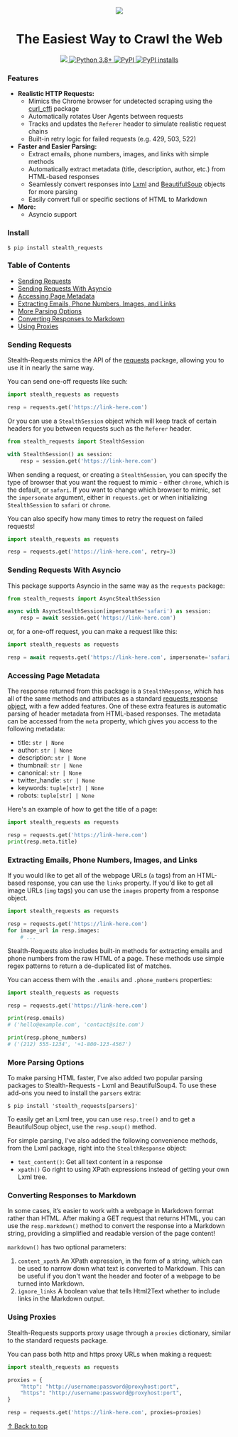 <p align="center">
    <img src="https://github.com/jpjacobpadilla/Stealth-Requests/blob/0572cdf58d141239e945a1562490b1d00054379c/logo.png?raw=true">
</p>

<h1 align="center">The Easiest Way to Crawl the Web</h1>

<p align="center">
    <a href="https://github.com/jpjacobpadilla/stealth-requests/blob/main/LICENSE">
        <img src="https://img.shields.io/github/license/jpjacobpadilla/stealth-requests.svg?color=green">
    </a> 
    <a href="https://www.python.org/">
        <img src="https://img.shields.io/badge/python-3.9%2B-green" alt="Python 3.8+">
    </a> 
    <a href="https://pypi.org/project/stealth-requests/">
        <img alt="PyPI" src="https://img.shields.io/pypi/v/stealth-requests.svg?color=green">
    </a> 
    <a href="https://pepy.tech/project/stealth-requests">
        <img alt="PyPI installs" src="https://img.shields.io/pepy/dt/stealth-requests?label=pypi%20installs&color=green">
    </a>
</p>


### Features
- **Realistic HTTP Requests:**
    - Mimics the Chrome browser for undetected scraping using the [curl_cffi](https://curl-cffi.readthedocs.io/en/latest/) package
    - Automatically rotates User Agents between requests
    - Tracks and updates the `Referer` header to simulate realistic request chains
    - Built-in retry logic for failed requests (e.g. 429, 503, 522)
- **Faster and Easier Parsing:**
    - Extract emails, phone numbers, images, and links with simple methods
    - Automatically extract metadata (title, description, author, etc.) from HTML-based responses
    - Seamlessly convert responses into [Lxml](https://lxml.de/apidoc/lxml.html) and [BeautifulSoup](https://beautiful-soup-4.readthedocs.io/en/latest/) objects for more parsing
    - Easily convert full or specific sections of HTML to Markdown
- **More:**
  - Asyncio support


### Install

```
$ pip install stealth_requests
```


### Table of Contents

- [Sending Requests](#sending-requests)
- [Sending Requests With Asyncio](#sending-requests-with-asyncio)
- [Accessing Page Metadata](#accessing-page-metadata)
- [Extracting Emails, Phone Numbers, Images, and Links](#extracting-emails-phone-numbers-images-and-links)
- [More Parsing Options](#more-parsing-options)
- [Converting Responses to Markdown](#converting-responses-to-markdown)
- [Using Proxies](#using-proxies)


### Sending Requests

Stealth-Requests mimics the API of the [requests](https://requests.readthedocs.io/en/latest/) package, allowing you to use it in nearly the same way.

You can send one-off requests like such:

```python
import stealth_requests as requests

resp = requests.get('https://link-here.com')
```

Or you can use a `StealthSession` object which will keep track of certain headers for you between requests such as the `Referer` header.

```python
from stealth_requests import StealthSession

with StealthSession() as session:
    resp = session.get('https://link-here.com')
```

When sending a request, or creating a `StealthSession`, you can specify the type of browser that you want the request to mimic - either `chrome`, which is the default, or `safari`. If you want to change which browser to mimic, set the `impersonate` argument, either in `requests.get` or when initializing `StealthSession` to `safari` or `chrome`.

You can also specify how many times to retry the request on failed requests!

```python
import stealth_requests as requests

resp = requests.get('https://link-here.com', retry=3)
```

### Sending Requests With Asyncio

This package supports Asyncio in the same way as the `requests` package:

```python
from stealth_requests import AsyncStealthSession

async with AsyncStealthSession(impersonate='safari') as session:
    resp = await session.get('https://link-here.com')
```

or, for a one-off request, you can make a request like this:

```python
import stealth_requests as requests

resp = await requests.get('https://link-here.com', impersonate='safari')
```


### Accessing Page Metadata

The response returned from this package is a `StealthResponse`, which has all of the same methods and attributes as a standard [requests response object](https://requests.readthedocs.io/en/latest/api/#requests.Response), with a few added features. One of these extra features is automatic parsing of header metadata from HTML-based responses. The metadata can be accessed from the `meta` property, which gives you access to the following metadata:

- title: `str | None`
- author: `str | None`
- description: `str | None`
- thumbnail: `str | None`
- canonical: `str | None`
- twitter_handle: `str | None`
- keywords: `tuple[str] | None`
- robots: `tuple[str] | None`

Here's an example of how to get the title of a page:

```python
import stealth_requests as requests

resp = requests.get('https://link-here.com')
print(resp.meta.title)
```


### Extracting Emails, Phone Numbers, Images, and Links

If you would like to get all of the webpage URLs (`a` tags) from an HTML-based response, you can use the `links` property. If you'd like to get all image URLs (`img` tags) you can use the `images` property from a response object.

```python
import stealth_requests as requests

resp = requests.get('https://link-here.com')
for image_url in resp.images:
    # ...
```

Stealth-Requests also includes built-in methods for extracting emails and phone numbers from the raw HTML of a page. These methods use simple regex patterns to return a de-duplicated list of matches.

You can access them with the `.emails` and `.phone_numbers` properties:

```python
import stealth_requests as requests

resp = requests.get('https://link-here.com')

print(resp.emails)
# ('hello@example.com', 'contact@site.com')

print(resp.phone_numbers)
# ('(212) 555-1234', '+1-800-123-4567')
```


### More Parsing Options

To make parsing HTML faster, I've also added two popular parsing packages to Stealth-Requests - Lxml and BeautifulSoup4. To use these add-ons you need to install the `parsers` extra: 

```
$ pip install 'stealth_requests[parsers]'
```

To easily get an Lxml tree, you can use `resp.tree()` and to get a BeautifulSoup object, use the `resp.soup()` method.

For simple parsing, I've also added the following convenience methods, from the Lxml package, right into the `StealthResponse` object:

- `text_content()`: Get all text content in a response
- `xpath()` Go right to using XPath expressions instead of getting your own Lxml tree.


### Converting Responses to Markdown

In some cases, it’s easier to work with a webpage in Markdown format rather than HTML. After making a GET request that returns HTML, you can use the `resp.markdown()` method to convert the response into a Markdown string, providing a simplified and readable version of the page content!

`markdown()` has two optional parameters:

1. `content_xpath` An XPath expression, in the form of a string, which can be used to narrow down what text is converted to Markdown. This can be useful if you don't want the header and footer of a webpage to be turned into Markdown.
2. `ignore_links` A boolean value that tells Html2Text whether to include links in the Markdown output.


### Using Proxies


Stealth-Requests supports proxy usage through a `proxies` dictionary, similar to the standard requests package.


You can pass both http and https proxy URLs when making a request:

```python
import stealth_requests as requests

proxies = {
    "http": "http://username:password@proxyhost:port",
    "https": "http://username:password@proxyhost:port",
}

resp = requests.get('https://link-here.com', proxies=proxies)
```

[↑ Back to top](#table-of-contents)